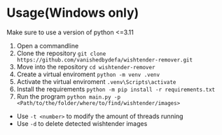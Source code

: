 # Usage(Windows only)
Make sure to use a version of python <=3.11

1. Open a commandline
2. Clone the repository `git clone https://github.com/vanishedbydefa/wishtender-remover.git`
3. Move into the repository `cd wishtender-remover`
4. Create a virtual enviroment `python -m venv .venv`
5. Activate the virtual enviroment `.venv\Scripts\activate`
6. Install the requirements `python -m pip install -r requirements.txt`
7. Run the program `python main.py -p <Path/to/the/folder/where/to/find/wishtender/images>`
  * Use `-t <number>` to modify the amount of threads running
  * Use `-d` to delete detected wishtender images

